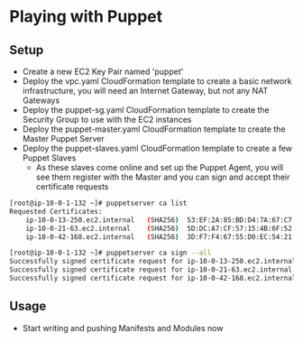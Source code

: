# Playing with Puppet

## Setup
- Create a new EC2 Key Pair named 'puppet'
- Deploy the vpc.yaml CloudFormation template to create a basic network infrastructure, you will need an Internet Gateway, but not any NAT Gateways
- Deploy the puppet-sg.yaml CloudFormation template to create the Security Group to use with the EC2 instances
- Deploy the puppet-master.yaml CloudFormation template to create the Master Puppet Server
- Deploy the puppet-slaves.yaml CloudFormation template to create a few Puppet Slaves
  - As these slaves come online and set up the Puppet Agent, you will see them register with the Master and you can sign and accept their certificate requests
```bash
[root@ip-10-0-1-132 ~]# puppetserver ca list
Requested Certificates:
    ip-10-0-13-250.ec2.internal   (SHA256)  53:EF:2A:85:BD:D4:7A:67:C7:F3:F8:0B:F6:C5:13:11:BD:39:B0:CC:96:FC:14:DA:8C:88:9D:E4:48:7A:D0:6F
    ip-10-0-21-63.ec2.internal    (SHA256)  5D:DC:A7:CF:57:15:4B:6F:52:B9:C4:2E:88:54:BA:2C:89:CA:70:42:58:53:18:97:54:AE:86:0F:99:00:18:87
    ip-10-0-42-168.ec2.internal   (SHA256)  3D:F7:F4:67:55:D0:EC:54:21:37:2E:58:4C:50:EF:B6:85:B7:DA:9D:50:8C:E3:2C:ED:79:0B:EE:3F:27:09:64

[root@ip-10-0-1-132 ~]# puppetserver ca sign --all
Successfully signed certificate request for ip-10-0-13-250.ec2.internal
Successfully signed certificate request for ip-10-0-21-63.ec2.internal
Successfully signed certificate request for ip-10-0-42-168.ec2.internal
```

## Usage
- Start writing and pushing Manifests and Modules now
